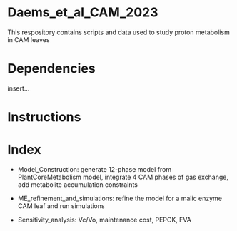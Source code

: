 # Daems_et_al_CAM_2023
This respository contains scripts and data used to study proton metabolism in CAM leaves
# Dependencies
insert...
# Instructions
# Index
  * Model_Construction: generate 12-phase model from PlantCoreMetabolism model, integrate 4 CAM phases of gas exchange, add metabolite accumulation constraints<br>
  
  * ME_refinement_and_simulations: refine the model for a malic enzyme CAM leaf and run simulations<br>  

     
  * Sensitivity_analysis: Vc/Vo, maintenance cost, PEPCK, FVA<br>
